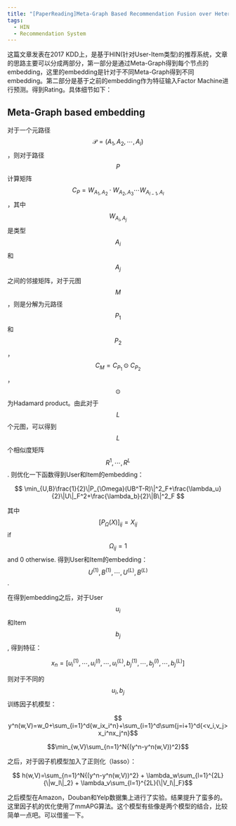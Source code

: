 ```yaml
---
title: "[PaperReading]Meta-Graph Based Recommendation Fusion over Heterogeneous Information Networks"
tags: 
  - HIN
  - Recommendation System
---
```

 
<script type="text/javascript" async
  src="https://cdnjs.cloudflare.com/ajax/libs/mathjax/2.7.1/MathJax.js?config=TeX-AMS-MML_HTMLorMML">
</script>
 
这篇文章发表在2017 KDD上，是基于HIN(针对User-Item类型)的推荐系统，文章的思路主要可以分成两部分，第一部分是通过Meta-Graph得到每个节点的embedding，这里的embedding是针对于不同Meta-Graph得到不同embedding。第二部分是基于之前的embedding作为特征输入Factor Machine进行预测。得到Rating。具体细节如下：

## Meta-Graph based embedding

对于一个元路径$$\mathcal{P}=(A_1,A_2,\cdots,A_l)$$，则对于路径$$P$$计算矩阵$$C_P=W_{A_1,A_2}\cdot W_{A_2,A_3}\cdots W_{A_{l-1},A_l}$$，其中$$W_{A_i,A_j}$$是类型$$A_i$$和$$A_j$$之间的邻接矩阵，对于元图$$M$$，则是分解为元路径$$P_1$$和$$P_2$$，$$C_M=C_{P_1}\odot C_{P_2}$$，$$\odot$$为Hadamard product。由此对于$$L$$个元图，可以得到$$L$$个相似度矩阵$$R^1,\cdots, R^L$$. 则优化一下函数得到User和Item的embedding：

$$
\min_{U,B}\frac{1}{2}\|P_{\Omega}(UB^T-R)\|^2_F+\frac{\lambda_u}{2}\|U\|_F^2+\frac{\lambda_b}{2}\|B\|^2_F
$$

其中$$[P_{\Omega}(X)]_{ij}=X_{ij}$$ if $$\Omega_{ij}=1$$ and 0 otherwise. 得到User和Item的embedding：$$U^{(1)},B^{(1)},\cdots,U^{(L)},B^{(L)}$$.

在得到embedding之后，对于User $$u_i$$和Item $$b_j$$, 得到特征：

$$x_n=[u_i^{(1)},\cdots,u_i^{(l)},\cdots,u_i^{(L)},b_j^{(1)},\cdots,b_j^{(l)},\cdots,b_j^{(L)}]$$

则对于不同的$$u_i, b_j$$训练因子机模型：

$$
y^n(w,V)=w_0+\sum_{i=1}^d{w_ix_i^n}+\sum_{i=1}^d\sum{j=i+1}^d{<v_i,v_j>x_i^nx_j^n}$$

$$\min_{w,V}\sum_{n=1}^N{(y^n-y^n(w,V))^2}$$

之后，对于因子机模型加入了正则化（lasso）：

$$
h(w,V)=\sum_{n=1}^N{(y^n-y^n(w,V))^2} + \lambda_w\sum_{l=1}^{2L}{\|w_l\|_2} + \lambda_v\sum_{l=1}^{2L}{\|V_l\|_F}$$

之后模型在Amazon，Douban和Yelp数据集上进行了实验。结果提升了蛮多的。这里因子机的优化使用了mmAPG算法。这个模型有些像是两个模型的结合，比较简单一点吧。可以借鉴一下。
